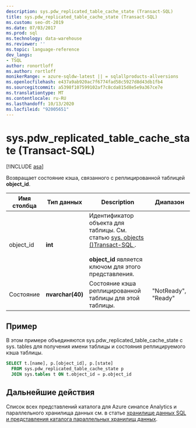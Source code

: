 ```yaml
---
description: sys.pdw_replicated_table_cache_state (Transact-SQL)
title: sys.pdw_replicated_table_cache_state (Transact-SQL)
ms.custom: seo-dt-2019
ms.date: 07/03/2017
ms.prod: sql
ms.technology: data-warehouse
ms.reviewer: ''
ms.topic: language-reference
dev_langs:
- TSQL
author: ronortloff
ms.author: rortloff
monikerRange: = azure-sqldw-latest || = sqlallproducts-allversions
ms.openlocfilehash: e437a9ab920ac7f6774fad58c5927d8d43db1fb4
ms.sourcegitcommit: a5398f107599102af7c8cda815d8e5e9a367ce7e
ms.translationtype: MT
ms.contentlocale: ru-RU
ms.lasthandoff: 10/13/2020
ms.locfileid: "92005651"
---
```

# <a name="syspdw_replicated_table_cache_state-transact-sql"></a>sys.pdw_replicated_table_cache_state (Transact-SQL)
[!INCLUDE [asa](../../includes/applies-to-version/asa.md)]

  Возвращает состояние кэша, связанного с реплицированной таблицей **object_id**.  
  
|Имя столбца|Тип данных|Description|Диапазон|  
|-----------------|---------------|-----------------|-----------|  
|object_id|**int**|Идентификатор объекта для таблицы. См. статью [sys. objects &#40;&#41;Transact-SQL ](../../relational-databases/system-catalog-views/sys-objects-transact-sql.md).<br /><br /> **object_id** является ключом для этого представления.||  
|Состояние|**nvarchar(40)**|Состояние кэша реплицированной таблицы для этой таблицы.|"NotReady", "Ready"|  
  
## <a name="example"></a>Пример
В этом примере объединяются sys.pdw_replicated_table_cache_state с sys. tables для получения имени таблицы и состояния реплицируемого кэша таблицы.

```sql
SELECT t.[name], p.[object_id], p.[state]
  FROM sys.pdw_replicated_table_cache_state p 
  JOIN sys.tables t ON t.object_id = p.object_id
```



## <a name="next-steps"></a>Дальнейшие действия  
 Список всех представлений каталога для Azure синапсе Analytics и параллельного хранилища данных см. в статье [хранилище данных SQL и представления каталога параллельных хранилищ данных](../../relational-databases/system-catalog-views/sql-data-warehouse-and-parallel-data-warehouse-catalog-views.md).   
  

